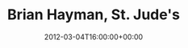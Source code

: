 ---
templateKey: event
guid: 0896fd5c-6eab-11ea-99c5-002590d1d1b0
date: 2012-03-04T16:00:00+00:00
eventTime: '4pm'
title: "Brian Hayman, St. Jude's"
artist: Brian Hayman
city: Oakville
venue: St. Jude's
group: Tim Shia
guests: Chris Banks, Tim Shia, Felicity Williams
---